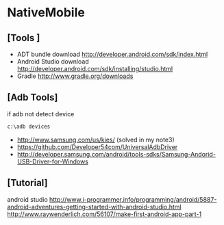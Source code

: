 # NativeMobile

## [Tools ]
* ADT bundle download http://developer.android.com/sdk/index.html 
* Android Studio download http://developer.android.com/sdk/installing/studio.html 
* Gradle http://www.gradle.org/downloads

## [Adb Tools]
if adb not detect device
```sh
c:\adb devices
```

* http://www.samsung.com/us/kies/ (solved in my note3)
* https://github.com/Developer54com/UniversalAdbDriver
* http://developer.samsung.com/android/tools-sdks/Samsung-Andorid-USB-Driver-for-Windows

## [Tutorial] 
android studio http://www.i-programmer.info/programming/android/5887-android-adventures-getting-started-with-android-studio.html http://www.raywenderlich.com/56107/make-first-android-app-part-1
